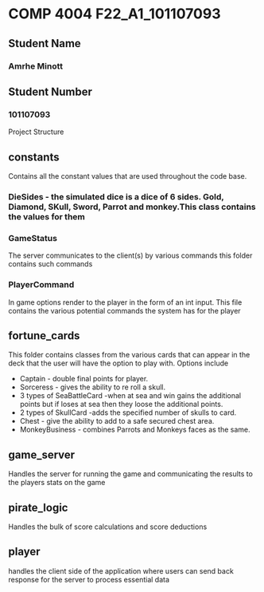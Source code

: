 # COMP 4004 F22_A1_101107093

## Student Name

### Amrhe Minott

## Student Number

### 101107093

Project Structure

## constants

Contains all the constant values that are used throughout the code base.

### DieSides - the simulated dice is a dice of 6 sides. Gold, Diamond, SKull, Sword, Parrot and monkey.This class contains the values for them

### GameStatus

The server communicates to the client(s) by various commands this folder contains such commands

### PlayerCommand

In game options render to the player in the form of an int input. This file contains the various potential commands the system has for the player

## fortune_cards

This folder contains classes from the various cards that can appear in the deck that the user will have the option to play with. Options include

- Captain - double final points for player.
- Sorceress - gives the ability to re roll a skull.
- 3 types of SeaBattleCard -when at sea and win gains the additional points but if loses at sea then they loose the additional points.
- 2 types of SkullCard -adds the specified number of skulls to card.
- Chest - give the ability to add to a safe secured chest area.
- MonkeyBusiness - combines Parrots and Monkeys faces as the same.

## game_server

Handles the server for running the game and communicating the results to the players stats on the game

## pirate_logic

Handles the bulk of score calculations and score deductions

## player

handles the client side of the application where users can send back response for the server to process essential data
